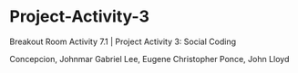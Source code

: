 # Project-Activity-3
Breakout Room Activity 7.1 | Project Activity 3: Social Coding

Concepcion, Johnmar Gabriel
Lee, Eugene Christopher
Ponce, John Lloyd
